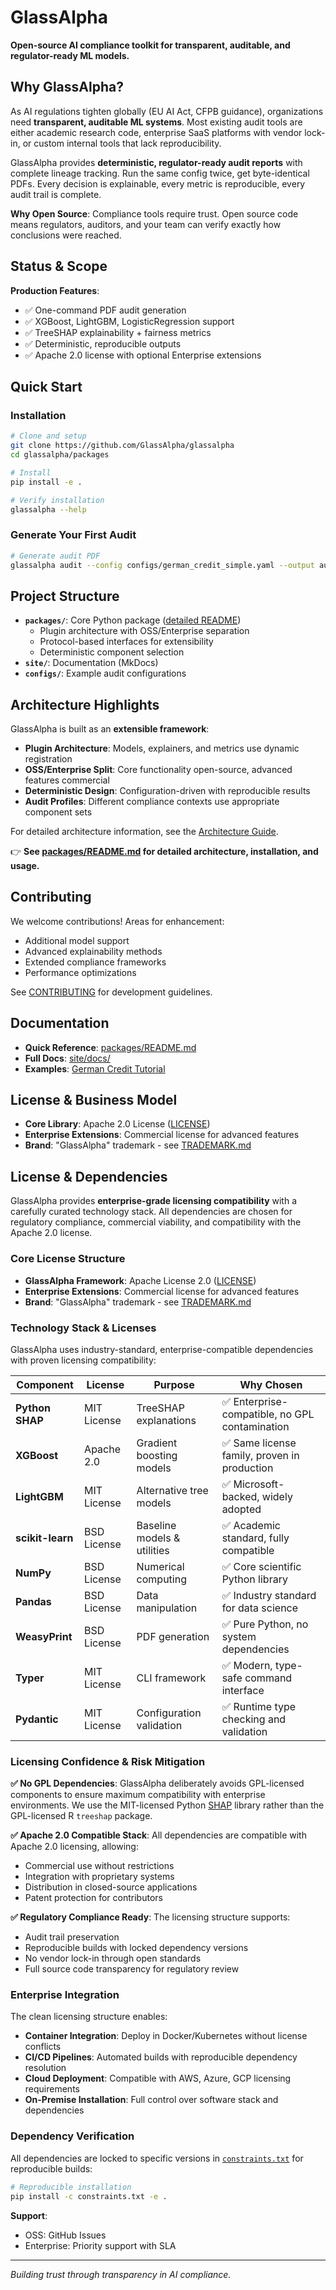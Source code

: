 # GlassAlpha

**Open-source AI compliance toolkit for transparent, auditable, and regulator-ready ML models.**

## Why GlassAlpha?

As AI regulations tighten globally (EU AI Act, CFPB guidance), organizations need **transparent, auditable ML systems**. Most existing audit tools are either academic research code, enterprise SaaS platforms with vendor lock-in, or custom internal tools that lack reproducibility.

GlassAlpha provides **deterministic, regulator-ready audit reports** with complete lineage tracking. Run the same config twice, get byte-identical PDFs. Every decision is explainable, every metric is reproducible, every audit trail is complete.

**Why Open Source**: Compliance tools require trust. Open source code means regulators, auditors, and your team can verify exactly how conclusions were reached.

## Status & Scope

**Production Features**:
- ✅ One-command PDF audit generation
- ✅ XGBoost, LightGBM, LogisticRegression support
- ✅ TreeSHAP explainability + fairness metrics
- ✅ Deterministic, reproducible outputs
- ✅ Apache 2.0 license with optional Enterprise extensions

## Quick Start

### Installation

```bash
# Clone and setup
git clone https://github.com/GlassAlpha/glassalpha
cd glassalpha/packages

# Install
pip install -e .

# Verify installation
glassalpha --help
```

### Generate Your First Audit
```bash
# Generate audit PDF
glassalpha audit --config configs/german_credit_simple.yaml --output audit.pdf
```

## Project Structure

- **`packages/`**: Core Python package ([detailed README](packages/README.md))
  - Plugin architecture with OSS/Enterprise separation
  - Protocol-based interfaces for extensibility
  - Deterministic component selection
- **`site/`**: Documentation (MkDocs)
- **`configs/`**: Example audit configurations

## Architecture Highlights

GlassAlpha is built as an **extensible framework**:
- **Plugin Architecture**: Models, explainers, and metrics use dynamic registration
- **OSS/Enterprise Split**: Core functionality open-source, advanced features commercial
- **Deterministic Design**: Configuration-driven with reproducible results
- **Audit Profiles**: Different compliance contexts use appropriate component sets

For detailed architecture information, see the [Architecture Guide](site/docs/architecture.md).

👉 **See [packages/README.md](packages/README.md) for detailed architecture, installation, and usage.**

## Contributing

We welcome contributions! Areas for enhancement:
- Additional model support
- Advanced explainability methods
- Extended compliance frameworks
- Performance optimizations

See [CONTRIBUTING](site/docs/contributing.md) for development guidelines.

## Documentation

- **Quick Reference**: [packages/README.md](packages/README.md)
- **Full Docs**: [site/docs/](site/docs/)
- **Examples**: [German Credit Tutorial](site/docs/examples/german-credit-audit.md)

## License & Business Model

- **Core Library**: Apache 2.0 License ([LICENSE](LICENSE))
- **Enterprise Extensions**: Commercial license for advanced features
- **Brand**: "GlassAlpha" trademark - see [TRADEMARK.md](TRADEMARK.md)

## License & Dependencies

GlassAlpha provides **enterprise-grade licensing compatibility** with a carefully curated technology stack. All dependencies are chosen for regulatory compliance, commercial viability, and compatibility with the Apache 2.0 license.

### Core License Structure

- **GlassAlpha Framework**: Apache License 2.0 ([LICENSE](LICENSE))
- **Enterprise Extensions**: Commercial license for advanced features
- **Brand**: "GlassAlpha" trademark - see [TRADEMARK.md](TRADEMARK.md)

### Technology Stack & Licenses

GlassAlpha uses industry-standard, enterprise-compatible dependencies with proven licensing compatibility:

| Component | License | Purpose | Why Chosen |
|-----------|---------|---------|------------|
| **Python SHAP** | MIT License | TreeSHAP explanations | ✅ Enterprise-compatible, no GPL contamination |
| **XGBoost** | Apache 2.0 | Gradient boosting models | ✅ Same license family, proven in production |
| **LightGBM** | MIT License | Alternative tree models | ✅ Microsoft-backed, widely adopted |
| **scikit-learn** | BSD License | Baseline models & utilities | ✅ Academic standard, fully compatible |
| **NumPy** | BSD License | Numerical computing | ✅ Core scientific Python library |
| **Pandas** | BSD License | Data manipulation | ✅ Industry standard for data science |
| **WeasyPrint** | BSD License | PDF generation | ✅ Pure Python, no system dependencies |
| **Typer** | MIT License | CLI framework | ✅ Modern, type-safe command interface |
| **Pydantic** | MIT License | Configuration validation | ✅ Runtime type checking and validation |

### Licensing Confidence & Risk Mitigation

**✅ No GPL Dependencies**: GlassAlpha deliberately avoids GPL-licensed components to ensure maximum compatibility with enterprise environments. We use the MIT-licensed Python [SHAP](https://github.com/shap/shap) library rather than the GPL-licensed R `treeshap` package.

**✅ Apache 2.0 Compatible Stack**: All dependencies are compatible with Apache 2.0 licensing, allowing:
- Commercial use without restrictions
- Integration with proprietary systems
- Distribution in closed-source applications
- Patent protection for contributors

**✅ Regulatory Compliance Ready**: The licensing structure supports:
- Audit trail preservation
- Reproducible builds with locked dependency versions
- No vendor lock-in through open standards
- Full source code transparency for regulatory review

### Enterprise Integration

The clean licensing structure enables:
- **Container Integration**: Deploy in Docker/Kubernetes without license conflicts
- **CI/CD Pipelines**: Automated builds with reproducible dependency resolution
- **Cloud Deployment**: Compatible with AWS, Azure, GCP licensing requirements
- **On-Premise Installation**: Full control over software stack and dependencies

### Dependency Verification

All dependencies are locked to specific versions in [`constraints.txt`](packages/constraints.txt) for reproducible builds:

```bash
# Reproducible installation
pip install -c constraints.txt -e .
```

**Support**:
- OSS: GitHub Issues
- Enterprise: Priority support with SLA

---

*Building trust through transparency in AI compliance.*
